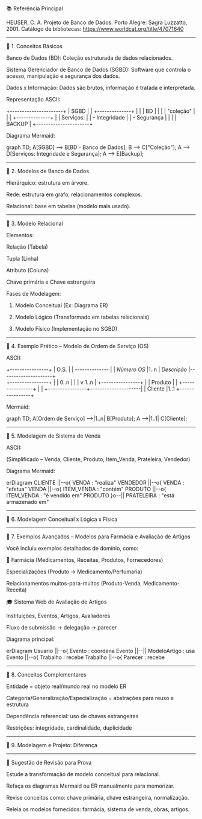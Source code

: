 
📚 Referência Principal

HEUSER, C. A. Projeto de Banco de Dados. Porto Alegre: Sagra Luzzatto, 2001.
Catálogo de bibliotecas: https://www.worldcat.org/title/47071640


---

📌 1. Conceitos Básicos

Banco de Dados (BD): Coleção estruturada de dados relacionados.

Sistema Gerenciador de Banco de Dados (SGBD): Software que controla o acesso, manipulação e segurança dos dados.

Dados x Informação: Dados são brutos, informação é tratada e interpretada.


Representação ASCII:

+----------------------+
      |       SGBD          |
      |  +--------------+   |
      |  |     BD       |   |
      |  |  "coleção"   |   |
      |  +--------------+   |
      | Serviços:           |
      | - Integridade       |
      | - Segurança         |
      |                      |
      | BACKUP               |
      +----------------------+

Diagrama Mermaid:

graph TD;
    A[SGBD] --> B[BD - Banco de Dados];
    B --> C["Coleção"];
    A --> D[Serviços: Integridade e Segurança];
    A --> E[Backup];


---

📌 2. Modelos de Banco de Dados

Hierárquico: estrutura em árvore.

Rede: estrutura em grafo, relacionamentos complexos.

Relacional: base em tabelas (modelo mais usado).



---

📌 3. Modelo Relacional

Elementos:

Relação (Tabela)

Tupla (Linha)

Atributo (Coluna)

Chave primária e Chave estrangeira


Fases de Modelagem:

1. Modelo Conceitual (Ex: Diagrama ER)


2. Modelo Lógico (Transformado em tabelas relacionais)


3. Modelo Físico (Implementação no SGBD)




---

📌 4. Exemplo Prático – Modelo de Ordem de Serviço (OS)

ASCII:

+----------------+
              |      O.S.      |
              | -------------- |
              | *Número OS*    |1..n
              | *Descrição*    |---------------------+                    
              +----------------+                     |
                      | 0..n                         |
                      |                              |
                      v 1..n                         |
              +----------------+                     |
              |    Produto     |                     |
              +----------------+                     |
                                                     |
              +----------------+---------------------|
              |    Cliente     |1..1
              +----------------+

Mermaid:

graph TD;
    A[Ordem de Serviço] -->|1..n| B[Produto];
    A -->|1..1| C[Cliente];


---

📌 5. Modelagem de Sistema de Venda

ASCII:

(Simplificado – Venda, Cliente, Produto, Item_Venda, Prateleira, Vendedor)

Diagrama Mermaid:

erDiagram
    CLIENTE ||--o{ VENDA : "realiza"
    VENDEDOR ||--o{ VENDA : "efetua"
    VENDA ||--o{ ITEM_VENDA : "contém"
    PRODUTO ||--o{ ITEM_VENDA : "é vendido em"
    PRODUTO }o--|| PRATELEIRA : "está armazenado em"


---

📌 6. Modelagem Conceitual x Lógica x Física


---

📌 7. Exemplos Avançados – Modelos para Farmácia e Avaliação de Artigos

Você incluiu exemplos detalhados de domínio, como:

🧪 Farmácia (Medicamentos, Receitas, Produtos, Fornecedores)

Especializações (Produto → Medicamento/Perfumaria)

Relacionamentos muitos-para-muitos (Produto-Venda, Medicamento-Receita)


🎓 Sistema Web de Avaliação de Artigos

Instituições, Eventos, Artigos, Avaliadores

Fluxo de submissão → delegação → parecer


Diagrama principal:

erDiagram
    Usuario ||--o{ Evento : coordena
    Evento ||--|| ModeloArtigo : usa
    Evento ||--o{ Trabalho : recebe
    Trabalho ||--o{ Parecer : recebe


---

📌 8. Conceitos Complementares

Entidade = objeto real/mundo real no modelo ER

Categoria/Generalização/Especialização = abstrações para reuso e estrutura

Dependência referencial: uso de chaves estrangeiras

Restrições: integridade, cardinalidade, duplicidade



---

📌 9. Modelagem e Projeto: Diferença


---

🧠 Sugestão de Revisão para Prova

Estude a transformação de modelo conceitual para relacional.

Refaça os diagramas Mermaid ou ER manualmente para memorizar.

Revise conceitos como: chave primária, chave estrangeira, normalização.

Releia os modelos fornecidos: farmácia, sistema de venda, obras, artigos.

